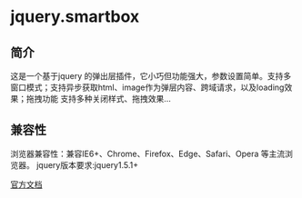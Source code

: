 # jquery.smartbox

## 简介
这是一个基于jquery 的弹出层插件，它小巧但功能强大，参数设置简单。支持多窗口模式；支持异步获取html、image作为弹层内容、跨域请求，以及loading效果；拖拽功能
支持多种关闭样式、拖拽效果...

## 兼容性
浏览器兼容性：兼容IE6+、Chrome、Firefox、Edge、Safari、Opera 等主流浏览器。
jquery版本要求:jquery1.5.1+

[官方文档](http://smartbox.huangsw.com/cn/introduce.html)